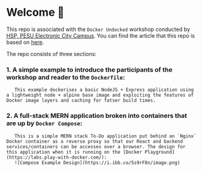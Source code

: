 # Welcome 💫

This repo is associated with the `Docker Undocked` workshop conducted by [HSP, PESU Electronic City Campus](https://homebrew.hsp-ec.xyz/). You can find the article that this repo is based on [here](https://homebrew.hsp-ec.xyz/posts/docker-undocked/).

The repo consists of three sections:

### 1. A simple example to introduce the participants of the workshop and reader to the `Dockerfile`:
       This example dockerises a basic NodeJS + Express application using a lightweight node + alpine base image and exploiting the features of Docker image layers and caching for fatser build times.

### 2. A full-stack MERN application broken into containers that are up by `Docker Compose`:
       This is a simple MERN stack To-Do application put behind an `Nginx` Docker container as a reverse proxy so that our React and backend services/containers can be accesses over a browser. The design for this application when it is running on the [Docker Playground](https://labs.play-with-docker.com/):
       ![Compose Example Design](https://i.ibb.co/5s9rF8n/image.png)

